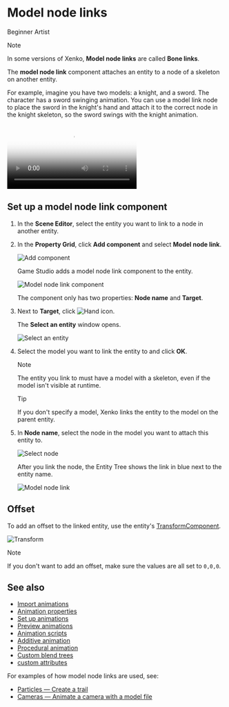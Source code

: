 # Model node links

<span class="label label-doc-level">Beginner</span>
<span class="label label-doc-audience">Artist</span>

>[!Note]
>In some versions of Xenko, **Model node links** are called **Bone links**.

The **model node link** component attaches an entity to a node of a skeleton on another entity.

For example, imagine you have two models: a knight, and a sword. The character has a sword swinging animation. You can use a model link node to place the sword in the knight's hand and attach it to the correct node in the knight skeleton, so the sword swings with the knight animation.

<p>
<video autoplay loop class="responsive-video" poster="../particles/tutorials/media/sword-slash-1.jpg">
   <source src="../particles/tutorials/media/sword-slash-1.mp4" type="video/mp4">
</video>
</p>

## Set up a model node link component

1. In the **Scene Editor**, select the entity you want to link to a node in another entity.

2. In the **Property Grid**, click **Add component** and select **Model node link**.

    ![Add component](../particles/tutorials/media/add-model-node-link.png)

    Game Studio adds a model node link component to the entity.

    ![Model node link component](media/model-node-component.png)

    The component only has two properties: **Node name** and **Target**.

3. Next to **Target**, click ![Hand icon](~/manual/game-studio/media/hand-icon.png).

    The **Select an entity** window opens.

    ![Select an entity](media/select-an-entity-window.png)

4. Select the model you want to link the entity to and click **OK**.

    >[!Note]
    >The entity you link to must have a model with a skeleton, even if the model isn't visible at runtime.

    >[!Tip]
    >If you don't specify a model, Xenko links the entity to the model on the parent entity.

5. In **Node name**, select the node in the model you want to attach this entity to.

    ![Select node](media/select-node.png)

    After you link the node, the Entity Tree shows the link in blue next to the entity name.
    
    ![Model node link](media/model-node-link-sword-added.png)

## Offset

To add an offset to the linked entity, use the entity's [TransformComponent](xref:SiliconStudio.Xenko.Engine.TransformComponent).

![Transform](media/transform-component.png)

>[!Note]
>If you don't want to add an offset, make sure the values are all set to `0,0,0`.

## See also

* [Import animations](import-animations.md)
* [Animation properties](animation-properties.md)
* [Set up animations](set-up-animations.md)
* [Preview animations](preview-animations.md)
* [Animation scripts](animation-scripts.md)
* [Additive animation](additive-animation.md)
* [Procedural animation](procedural-animation.md)
* [Custom blend trees](custom-blend-trees.md)
* [custom attributes](custom-attributes.md)

For examples of how model node links are used, see:

* [Particles — Create a trail](../particles/tutorials/create-a-trail.md)
* [Cameras — Animate a camera with a model file](../graphics/cameras/animate-a-camera-with-a-model-file.md)
